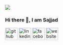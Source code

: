 ![](https://media-exp1.licdn.com/dms/image/C5616AQGMrnp_pqY5ow/profile-displaybackgroundimage-shrink_200_800/0/1642771803481?e=2147483647&v=beta&t=fZCSV1f34ThekMShzxB_w08vepQEQFYm9_nJyyll-hs)

### Hi there 👋, I am Sajjad



[<img src='https://cdn.jsdelivr.net/npm/simple-icons@3.0.1/icons/github.svg' alt='github' height='40'>](https://github.com/https://github.com/sajjadbhuiyan)  [<img src='https://cdn.jsdelivr.net/npm/simple-icons@3.0.1/icons/linkedin.svg' alt='linkedin' height='40'>](https://www.linkedin.com/in/https://www.linkedin.com/in/md-sajjad-bhuiyan-taki//)  [<img src='https://cdn.jsdelivr.net/npm/simple-icons@3.0.1/icons/facebook.svg' alt='facebook' height='40'>](https://www.facebook.com/https://www.facebook.com/profile.php?id=100016734583853)  [<img src='https://cdn.jsdelivr.net/npm/simple-icons@3.0.1/icons/icloud.svg' alt='website' height='40'>](https://sajjad.vercel.app/)  

